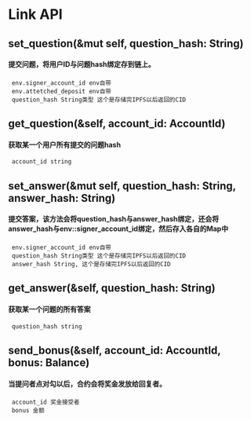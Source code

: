 # Link API

## set_question(&mut self, question_hash: String)
#### 提交问题，将用户ID与问题hash绑定存到链上。
```
 env.signer_account_id env自带 
 env.attetched_deposit env自带
 question_hash String类型 这个是存储完IPFS以后返回的CID
````
## get_question(&self, account_id: AccountId)
#### 获取某一个用户所有提交的问题hash
```
 account_id string 
```

## set_answer(&mut self, question_hash: String, answer_hash: String)
#### 提交答案，该方法会将question_hash与answer_hash绑定，还会将answer_hash与env::signer_account_id绑定，然后存入各自的Map中
```
 env.signer_account_id env自带 
 question_hash String类型 这个是存储完IPFS以后返回的CID
 answer_hash String, 这个是存储完IPFS以后返回的CID
```

## get_answer(&self, question_hash: String)
#### 获取某一个问题的所有答案
```
 question_hash string 
```

## send_bonus(&self, account_id: AccountId, bonus: Balance)
#### 当提问者点对勾以后，合约会将奖金发放给回复者。
```
 account_id 奖金接受者
 bonus 金额
```